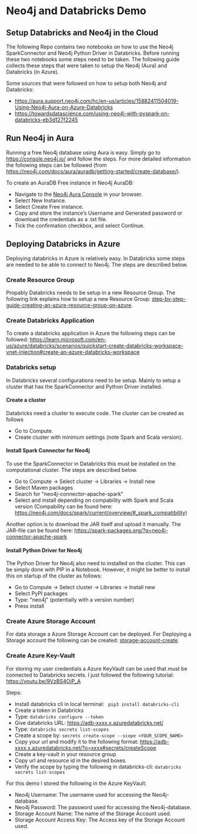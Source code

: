 # Neo4j and Databricks Demo
## Setup Databricks and Neo4j in the Cloud

The following Repo contains two notebooks on how to use the Neo4j SparkConnector and Neo4j Python Driver in Databricks. Before running these two notebooks some steps need to be taken. The following guide collects these steps that were taken to setup the Neo4j (Aura) and Databricks (in Azure). 

Some sources that were followed on how to setup both Neo4j and Databricks: 
- https://aura.support.neo4j.com/hc/en-us/articles/15882411504019-Using-Neo4j-Aura-on-Azure-Databricks
- https://towardsdatascience.com/using-neo4j-with-pyspark-on-databricks-eb3d127f2245

## Run Neo4j in Aura
Running a free Neo4j database using Aura is easy. Simply go to https://console.neo4j.io/ and follow the steps. 
For more detailed information the following steps can be followed (from https://neo4j.com/docs/aura/auradb/getting-started/create-database/).

To create an AuraDB Free instance in Neo4j AuraDB:

- Navigate to the [Neo4j Aura Console](https://console.neo4j.io/?product=aura-db&_ga=2.235966018.250702022.1707128766-1936509698.1707128766) in your browser.
- Select New Instance.
- Select Create Free instance.
- Copy and store the instance’s Username and Generated password or download the credentials as a .txt file.
- Tick the confirmation checkbox, and select Continue.

## Deploying Databricks in Azure
Deploying databricks in Azure is relatively easy. In Databricks some steps are needed to be able to connect to Neo4j. The steps are described below.

### Create Resource Group
Propably Databricks needs to be setup in a new Resource Group. The following link explains how to setup a new Resource Group: [step-by-step-guide-creating-an-azure-resource-group-on-azure](https://techcommunity.microsoft.com/t5/startups-at-microsoft/step-by-step-guide-creating-an-azure-resource-group-on-azure/ba-p/3792368). 

### Create Databricks Application
To create a databricks application in Azure the following steps can be followed:
https://learn.microsoft.com/en-us/azure/databricks/scenarios/quickstart-create-databricks-workspace-vnet-injection#create-an-azure-databricks-workspace

### Databricks setup
In Databricks several configurations need to be setup. Mainly to setup a cluster that has the SparkConnector and Python Driver installed. 

#### Create a cluster
Databricks need a cluster to execute code. The cluster can be created as follows
- Go to Compute.
- Create cluster with minimum settings (note Spark and Scala version). 

#### Install Spark Connector for Neo4j
To use the SparkConnector in Databricks this must be installed on the computational cluster. The steps are described below. 

- Go to Compute -> Select cluster -> Libraries -> Install new
- Select Maven packages
- Search for "neo4j-connector-apache-spark"
- Select and install depending on compability with Spark and Scala version (Compability can be found here: https://neo4j.com/docs/spark/current/overview/#_spark_compatibility)

Another option is to download the JAR itself and upload it manually. The JAR-file can be found here: https://spark-packages.org/?q=neo4j-connector-apache-spark

#### Install Python Driver for Neo4j
The Python Driver for Neo4j also need to installed on the cluster. This can be simply done with PIP in a Notebook. However, it might be better to install this on startup of the cluster as follows:

- Go to Compute -> Select cluster -> Libraries -> Install new
- Select PyPI packages
- Type: "neo4j" (potentially with a version number)
- Press install 

### Create Azure Storage Account
For data storage a Azure Storage Account can be deployed. For Deploying a Storage account the following can be created: [storage-account-create](https://learn.microsoft.com/en-us/azure/storage/common/storage-account-create?toc=/azure/storage/blobs/toc.json&bc=/azure/storage/blobs/breadcrumb/toc.json). 

### Create Azure Key-Vault 
For storing my user credentials a Azure KeyVault can be used that must be connected to Databricks secrets. I just followed the following tutorial: https://youtu.be/9VzBS4OiP_A

Steps:
- Install databricks cli in local terminal: 
``` pip3 install databricks-cli```
- Create a token in Databricks
- Type: ```databricks configure --token```
- Give databricks URL: https://adb-xxxx.x.azuredatabricks.net/
- Type: ```databricks secrets list-scopes```
- Create a scope by: ```secrets create-scope --scope <YOUR_SCOPE_NAME>```
- Copy your url and modify it to the following format: https://adb-xxxx.x.azuredatabricks.net/?o=xxxx#secrets/createScope
- Create a key-vault in your resource group
- Copy url and resource id in the desired boxes.
- Verify the scope by typing the following in databricks-cli: ```databricks secrets list-scopes ```

For this demo I stored the following in the Azure KeyVault: 
- Neo4j Username: The username used for accessing the Neo4j-database.
- Neo4j Password: The password used for accessing the Neo4j-database.
- Storage Account Name: The name of the Storage Account used. 
- Storage Account Access Key: The Access key of the Storage Account used.

